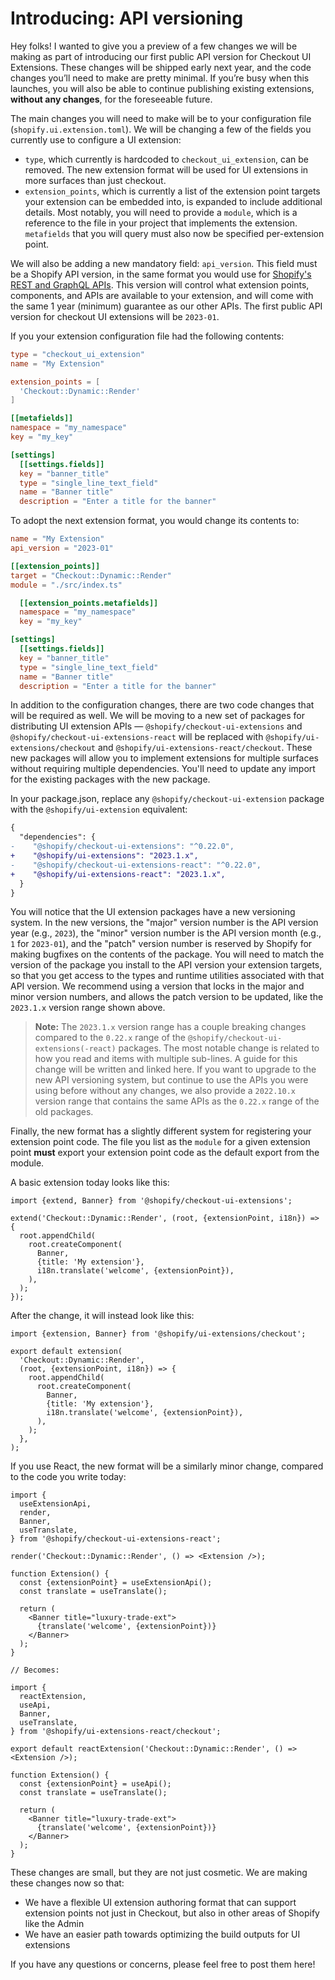 # Introducing: API versioning

Hey folks! I wanted to give you a preview of a few changes we will be making as part of introducing our first public API version for Checkout UI Extensions. These changes will be shipped early next year, and the code changes you’ll need to make are pretty minimal. If you’re busy when this launches, you will also be able to continue publishing existing extensions, **without any changes**, for the foreseeable future.

The main changes you will need to make will be to your configuration file (`shopify.ui.extension.toml`). We will be changing a few of the fields you currently use to configure a UI extension:

- `type`, which currently is hardcoded to `checkout_ui_extension`, can be removed. The new extension format will be used for UI extensions in more surfaces than just checkout.
- `extension_points`, which is currently a list of the extension point targets your extension can be embedded into, is expanded to include additional details. Most notably, you will need to provide a `module`, which is a reference to the file in your project that implements the extension. `metafields` that you will query must also now be specified per-extension point.

We will also be adding a new mandatory field: `api_version`. This field must be a Shopify API version, in the same format you would use for [Shopify's REST and GraphQL APIs](https://shopify.dev/api/usage/versioning). This version will control what extension points, components, and APIs are available to your extension, and will come with the same 1 year (minimum) guarantee as our other APIs. The first public API version for checkout UI extensions will be `2023-01`.

If you your extension configuration file had the following contents:

```toml
type = "checkout_ui_extension"
name = "My Extension"

extension_points = [
  'Checkout::Dynamic::Render'
]

[[metafields]]
namespace = "my_namespace"
key = "my_key"

[settings]
  [[settings.fields]]
  key = "banner_title"
  type = "single_line_text_field"
  name = "Banner title"
  description = "Enter a title for the banner"
```

To adopt the next extension format, you would change its contents to:

```toml
name = "My Extension"
api_version = "2023-01"

[[extension_points]]
target = "Checkout::Dynamic::Render"
module = "./src/index.ts"

  [[extension_points.metafields]]
  namespace = "my_namespace"
  key = "my_key"

[settings]
  [[settings.fields]]
  key = "banner_title"
  type = "single_line_text_field"
  name = "Banner title"
  description = "Enter a title for the banner"
```

In addition to the configuration changes, there are two code changes that will be required as well. We will be moving to a new set of packages for distributing UI extension APIs — `@shopify/checkout-ui-extensions` and `@shopify/checkout-ui-extensions-react` will be replaced with `@shopify/ui-extensions/checkout` and `@shopify/ui-extensions-react/checkout`. These new packages will allow you to implement extensions for multiple surfaces without requiring multiple dependencies. You'll need to update any import for the existing packages with the new package.

In your package.json, replace any `@shopify/checkout-ui-extension` package with the `@shopify/ui-extension` equivalent:

```diff
{
  "dependencies": {
-    "@shopify/checkout-ui-extensions": "^0.22.0",
+    "@shopify/ui-extensions": "2023.1.x",
-    "@shopify/checkout-ui-extensions-react": "^0.22.0",
+    "@shopify/ui-extensions-react": "2023.1.x",
  }
}
```

You will notice that the UI extension packages have a new versioning system. In the new versions, the "major" version number is the API version year (e.g., `2023`), the "minor" version number is the API version month (e.g., `1` for `2023-01`), and the "patch" version number is reserved by Shopify for making bugfixes on the contents of the package. You will need to match the version of the package you install to the API version your extension targets, so that you get access to the types and runtime utilities associated with that API version. We recommend using a version that locks in the major and minor version numbers, and allows the patch version to be updated, like the `2023.1.x` version range shown above.

> **Note:** The `2023.1.x` version range has a couple breaking changes compared to the `0.22.x` range of the `@shopify/checkout-ui-extensions(-react)` packages. The most notable change is related to how you read and items with multiple sub-lines. A guide for this change will be written and linked here. If you want to upgrade to the new API versioning system, but continue to use the APIs you were using before without any changes, we also provide a `2022.10.x` version range that contains the same APIs as the `0.22.x` range of the old packages.

Finally, the new format has a slightly different system for registering your extension point code. The file you list as the `module` for a given extension point **must** export your extension point code as the default export from the module.

A basic extension today looks like this:

```tsx
import {extend, Banner} from '@shopify/checkout-ui-extensions';

extend('Checkout::Dynamic::Render', (root, {extensionPoint, i18n}) => {
  root.appendChild(
    root.createComponent(
      Banner,
      {title: 'My extension'},
      i18n.translate('welcome', {extensionPoint}),
    ),
  );
});
```

After the change, it will instead look like this:

```tsx
import {extension, Banner} from '@shopify/ui-extensions/checkout';

export default extension(
  'Checkout::Dynamic::Render',
  (root, {extensionPoint, i18n}) => {
    root.appendChild(
      root.createComponent(
        Banner,
        {title: 'My extension'},
        i18n.translate('welcome', {extensionPoint}),
      ),
    );
  },
);
```

If you use React, the new format will be a similarly minor change, compared to the code you write today:

```tsx
import {
  useExtensionApi,
  render,
  Banner,
  useTranslate,
} from '@shopify/checkout-ui-extensions-react';

render('Checkout::Dynamic::Render', () => <Extension />);

function Extension() {
  const {extensionPoint} = useExtensionApi();
  const translate = useTranslate();

  return (
    <Banner title="luxury-trade-ext">
      {translate('welcome', {extensionPoint})}
    </Banner>
  );
}

// Becomes:

import {
  reactExtension,
  useApi,
  Banner,
  useTranslate,
} from '@shopify/ui-extensions-react/checkout';

export default reactExtension('Checkout::Dynamic::Render', () => <Extension />);

function Extension() {
  const {extensionPoint} = useApi();
  const translate = useTranslate();

  return (
    <Banner title="luxury-trade-ext">
      {translate('welcome', {extensionPoint})}
    </Banner>
  );
}
```

These changes are small, but they are not just cosmetic. We are making these changes now so that:

- We have a flexible UI extension authoring format that can support extension points not just in Checkout, but also in other areas of Shopify like the Admin
- We have an easier path towards optimizing the build outputs for UI extensions

If you have any questions or concerns, please feel free to post them here!
